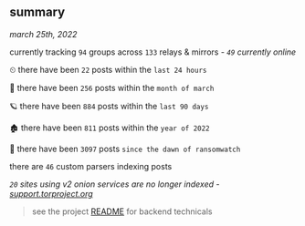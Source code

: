 
## summary
_march 25th, 2022_

currently tracking `94` groups across `133` relays & mirrors - _`49` currently online_

⏲ there have been `22` posts within the `last 24 hours`

🦈 there have been `256` posts within the `month of march`

🪐 there have been `884` posts within the `last 90 days`

🏚 there have been `811` posts within the `year of 2022`

🦕 there have been `3097` posts `since the dawn of ransomwatch`

there are `46` custom parsers indexing posts

_`20` sites using v2 onion services are no longer indexed - [support.torproject.org](https://support.torproject.org/onionservices/v2-deprecation/)_

> see the project [README](https://github.com/thetanz/ransomwatch#ransomwatch--) for backend technicals
